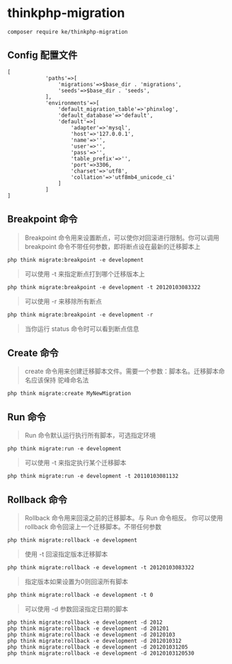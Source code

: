 # thinkphp-migration

```
composer require ke/thinkphp-migration
```

## Config 配置文件

```
[
            'paths'=>[
                'migrations'=>$base_dir . 'migrations',
                'seeds'=>$base_dir . 'seeds',
            ],
            'environments'=>[
                'default_migration_table'=>'phinxlog',
                'default_database'=>'default',
                'default'=>[
                    'adapter'=>'mysql',
                    'host'=>'127.0.0.1',
                    'name'=>'',
                    'user'=>'',
                    'pass'=>'',
                    'table_prefix'=>'',
                    'port'=>3306,
                    'charset'=>'utf8',
                    'collation'=>'utf8mb4_unicode_ci'
                ]
            ]
]
```

## Breakpoint 命令

> Breakpoint 命令用来设置断点，可以使你对回滚进行限制。你可以调用 breakpoint 命令不带任何参数，即将断点设在最新的迁移脚本上

```
php think migrate:breakpoint -e development
```

> 可以使用 -t 来指定断点打到哪个迁移版本上

```
php think migrate:breakpoint -e development -t 20120103083322
```

> 可以使用 -r 来移除所有断点

```
php think migrate:breakpoint -e development -r
```

> 当你运行 status 命令时可以看到断点信息

## Create 命令

> create 命令用来创建迁移脚本文件。需要一个参数：脚本名。迁移脚本命名应该保持 驼峰命名法

```
php think migrate:create MyNewMigration
```

## Run 命令

> Run 命令默认运行执行所有脚本，可选指定环境

```
php think migrate:run -e development
```

> 可以使用 -t 来指定执行某个迁移脚本

```
php think migrate:run -e development -t 20110103081132
```

## Rollback 命令

> Rollback 命令用来回滚之前的迁移脚本。与 Run 命令相反。
> 你可以使用 rollback 命令回滚上一个迁移脚本。不带任何参数

```
php think migrate:rollback -e development
```

> 使用 -t 回滚指定版本迁移脚本

```
php think migrate:rollback -e development -t 20120103083322
```

> 指定版本如果设置为0则回滚所有脚本

```
php think migrate:rollback -e development -t 0
```

> 可以使用 -d 参数回滚指定日期的脚本

```
php think migrate:rollback -e development -d 2012
php think migrate:rollback -e development -d 201201
php think migrate:rollback -e development -d 20120103
php think migrate:rollback -e development -d 2012010312
php think migrate:rollback -e development -d 201201031205
php think migrate:rollback -e development -d 20120103120530
```

